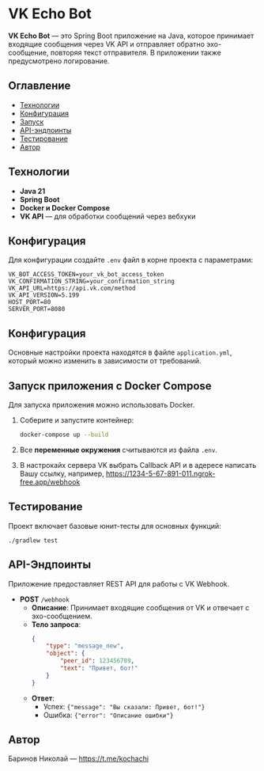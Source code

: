 # VK Echo Bot

**VK Echo Bot** — это Spring Boot приложение на Java, которое принимает входящие сообщения через VK API и отправляет обратно эхо-сообщение, повторяя текст отправителя. 
В приложении также предусмотрено логирование. 

## Оглавление

- [Технологии](#технологии)
- [Конфигурация](#конфигурация)
- [Запуск](#запуск)
- [API-эндпоинты](#api-эндпоинты)
- [Тестирование](#тестирование)
- [Автор](#автор)

## Технологии

- **Java 21**
- **Spring Boot**
- **Docker и Docker Compose**
- **VK API** — для обработки сообщений через вебхуки

## Конфигурация

Для конфигурации создайте `.env` файл в корне проекта с параметрами:

```plaintext
VK_BOT_ACCESS_TOKEN=your_vk_bot_access_token
VK_CONFIRMATION_STRING=your_confirmation_string
VK_API_URL=https://api.vk.com/method
VK_API_VERSION=5.199
HOST_PORT=80
SERVER_PORT=8080
```

## Конфигурация

Основные настройки проекта находятся в файле `application.yml`, который можно изменить в зависимости от требований.

## Запуск приложения с Docker Compose
Для запуска приложения можно использовать Docker.

1. Соберите и запустите контейнер:

    ```bash
    docker-compose up --build
    ```

2. Все **переменные окружения** считываются из файла `.env`.

3. В настрокайх сервера VK выбрать Callback API и в адересе написать Вашу ссылку, например, https://1234-5-67-891-011.ngrok-free.app/webhook

## Тестирование

Проект включает базовые юнит-тесты для основных функций:

    ./gradlew test

## API-Эндпоинты

Приложение предоставляет REST API для работы с VK Webhook.

- **POST** `/webhook`
    - **Описание**: Принимает входящие сообщения от VK и отвечает с эхо-сообщением.
    - **Тело запроса**:
        ```json
        {
            "type": "message_new",
            "object": {
                "peer_id": 123456789,
                "text": "Привет, бот!"
            }
        }
        ```
    - **Ответ**:
        - Успех: `{"message": "Вы сказали: Привет, бот!"}`
        - Ошибка: `{"error": "Описание ошибки"}`

## Автор

Баринов Николай — https://t.me/kochachi
